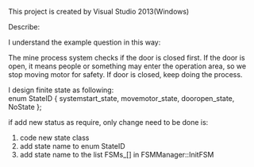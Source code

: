 This project is created by Visual Studio 2013(Windows)



Describe:

I understand the example question in this way: 

The mine process system checks if the door is closed first. If the door is open, it means people or something may enter the operation area, so we stop moving motor for safety. If door is closed, keep doing the process.
  
I design finite state as following:  
enum StateID
{
	systemstart_state,
	movemotor_state,
	dooropen_state,
	NoState
};

if add new status as require, only change need to be done is:
1. code new state class
2. add state name to enum StateID
3. add state name to the list FSMs_[] in FSMManager::InitFSM